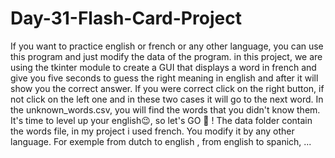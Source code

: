 # Day-31-Flash-Card-Project
If you want to practice english or french or any other language, you can use this program and just modify the data of the program.
in this project, we are using the tkinter module to create a GUI that displays a word in french and give you five seconds to guess the right meaning in english and after it will show you the correct answer. If you were correct click on the right button, if not click on the left one and in these two cases it will go to the next word.
In the unknown_words.csv, you will find the words that you didn't know them.
It's time to level up your english😉, so let's GO 💪 !
The data folder contain the words file, in my project i used french. You modify it by any other language. For exemple from dutch to english , from english to spanich, ...
